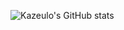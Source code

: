 ![Kazeulo's GitHub stats](https://github-readme-stats.vercel.app/api?username=kazeulo&show_icons=true&theme=radical)
